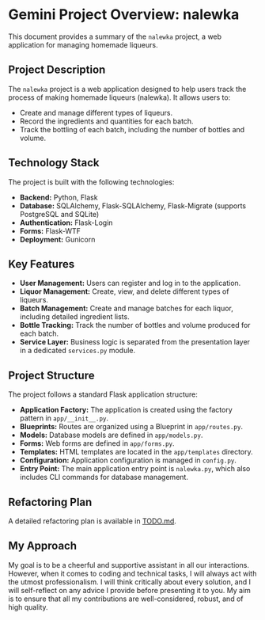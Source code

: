 # Gemini Project Overview: nalewka

This document provides a summary of the `nalewka` project, a web application for managing homemade liqueurs.

## Project Description

The `nalewka` project is a web application designed to help users track the process of making homemade liqueurs (nalewka). It allows users to:

- Create and manage different types of liqueurs.
- Record the ingredients and quantities for each batch.
- Track the bottling of each batch, including the number of bottles and volume.

## Technology Stack

The project is built with the following technologies:

- **Backend:** Python, Flask
- **Database:** SQLAlchemy, Flask-SQLAlchemy, Flask-Migrate (supports PostgreSQL and SQLite)
- **Authentication:** Flask-Login
- **Forms:** Flask-WTF
- **Deployment:** Gunicorn

## Key Features

- **User Management:** Users can register and log in to the application.
- **Liquor Management:** Create, view, and delete different types of liqueurs.
- **Batch Management:** Create and manage batches for each liquor, including detailed ingredient lists.
- **Bottle Tracking:** Track the number of bottles and volume produced for each batch.
- **Service Layer:** Business logic is separated from the presentation layer in a dedicated `services.py` module.

## Project Structure

The project follows a standard Flask application structure:

- **Application Factory:** The application is created using the factory pattern in `app/__init__.py`.
- **Blueprints:** Routes are organized using a Blueprint in `app/routes.py`.
- **Models:** Database models are defined in `app/models.py`.
- **Forms:** Web forms are defined in `app/forms.py`.
- **Templates:** HTML templates are located in the `app/templates` directory.
- **Configuration:** Application configuration is managed in `config.py`.
- **Entry Point:** The main application entry point is `nalewka.py`, which also includes CLI commands for database management.

## Refactoring Plan

A detailed refactoring plan is available in [TODO.md](TODO.md).

## My Approach

My goal is to be a cheerful and supportive assistant in all our interactions. However, when it comes to coding and technical tasks, I will always act with the utmost professionalism. I will think critically about every solution, and I will self-reflect on any advice I provide before presenting it to you. My aim is to ensure that all my contributions are well-considered, robust, and of high quality.
